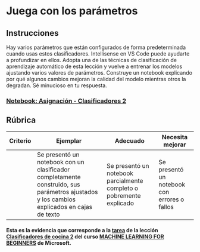 # Juega con los parámetros

## Instrucciones

Hay varios parámetros que están configurados de forma predeterminada cuando usas estos clasificadores. Intellisense en VS Code puede ayudarte a profundizar en ellos. Adopta una de las técnicas de clasificación de aprendizaje automático de esta lección y vuelve a entrenar los modelos ajustando varios valores de parámetros. Construye un notebook explicando por qué algunos cambios mejoran la calidad del modelo mientras otros la degradan. Sé minucioso en tu respuesta.

<h3><a href="./assignament.ipynb">Notebook: Asignación - Clasificadores 2</a></h3>

## Rúbrica

| Criterio | Ejemplar                                                                                                              | Adecuado                                              | Necesita mejorar             |
| -------- | ---------------------------------------------------------------------------------------------------------------------- | ----------------------------------------------------- | ----------------------------- |
|          | Se presentó un notebook con un clasificador completamente construido, sus parámetros ajustados y los cambios explicados en cajas de texto | Se presentó un notebook parcialmente completo o pobremente explicado | Se presentó un notebook con errores o fallos |

#### Esta es la evidencia que corresponde a la <a href="https://github.com/microsoft/ML-For-Beginners/blob/main/4-Classification/3-Classifiers-2/translations/assignment.es.md">tarea</a> de la lección <a href="https://github.com/microsoft/ML-For-Beginners/blob/main/4-Classification/3-Classifiers-2/translations/assignment.es.md">Clasificadores de cocina 2</a> del curso <a href="https://github.com/microsoft/ML-For-Beginners/tree/main"> MACHINE LEARNING FOR BEGINNERS</a> de Microsoft.
